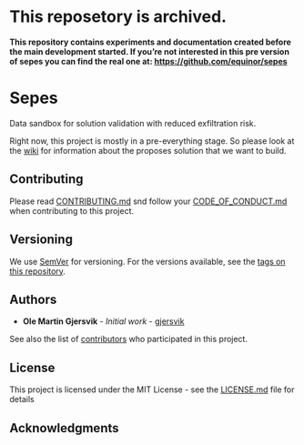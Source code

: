 # This reposetory is archived.
**This repository contains experiments and documentation created before the main development started. If you’re not interested  in this pre version of sepes you can find the real one at: https://github.com/equinor/sepes**


# Sepes
Data sandbox for solution validation with reduced exfiltration risk.

Right now, this project is mostly in a pre-everything stage. So please look at the [wiki](https://github.com/equinor/sepes-experiment/wiki) for information about the proposes solution that we want to build. 

## Contributing

Please read [CONTRIBUTING.md](CONTRIBUTING.md) snd follow your [CODE_OF_CONDUCT.md](CODE_OF_CONDUCT.md) when contributing to this project.

## Versioning

We use [SemVer](http://semver.org/) for versioning. For the versions available, see the [tags on this repository](https://github.com/equinor/sepes-experiment/tags). 

## Authors

* **Ole Martin Gjersvik** - *Initial work* - [gjersvik](https://github.com/gjersvik)

See also the list of [contributors](https://github.com/equinor/sepes-experiment/contributors) who participated in this project.

## License

This project is licensed under the MIT License - see the [LICENSE.md](LICENSE.md) file for details

## Acknowledgments

